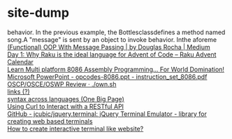 # site-dump
behavior. In the previous example, the Bottlesclassdefines a method named song.A "message" is sent by an object to invoke behavior. Inthe aforeme  
[(Functional) OOP With Message Passing | by Douglas Rocha | Medium](https://medium.com/@douglasbellonrocha/functional-object-oriented-programming-with-message-passing-71979ca9d097)  
[](https://www.cia.gov/library/abbottabad-compound/E4/E4AAFF6DAF6863F459A8B4E52DFB9FF4_Manly.P.Hall_The.Secret.Teachings.of.All.Ages.pdf)
[Day 1: Why Raku is the ideal language for Advent of Code – Raku Advent Calendar](https://raku-advent.blog/2020/12/01/day-1-why-raku-is-ideal-for-advent-of-code/)  
[Learn Multi platform 8086 Assembly Programming... For World Domination!](https://www.chibialiens.com/8086/)  
[Microsoft PowerPoint - opcodes-8086.ppt - instruction_set_8086.pdf](http://cvg.dsi.unifi.it/colombo_now/calc/instruction_set_8086.pdf)  
[OSCP/OSCE/OSWP Review · ./own.sh](https://blog.own.sh/oscp-osce-oswp-review/)  
[links (?)](https://www.prismnet.com/~chuyser/ESSlinks.htm#Traditional)  
[syntax across languages (One Big Page)](http://rigaux.org/language-study/syntax-across-languages.html)  
[Using Curl to Interact with a RESTful API](https://blog.scottlowe.org/2014/02/19/using-curl-to-interact-with-a-restful-api/)  
[GitHub - jcubic/jquery.terminal: jQuery Terminal Emulator - library for creating web based terminals](https://github.com/jcubic/jquery.terminal)  
[How to create interactive terminal like website?](https://itnext.io/how-to-create-interactive-terminal-like-website-888bb0972288)
